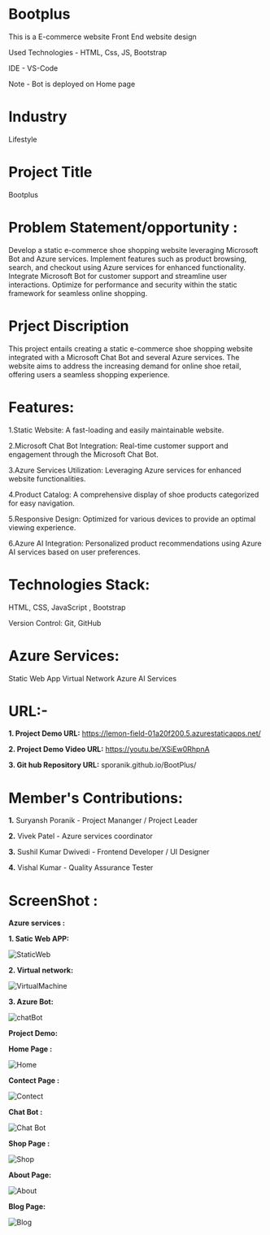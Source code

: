 
# **Bootplus**
This is a E-commerce website Front End website design

Used Technologies - HTML, Css, JS, Bootstrap

IDE - VS-Code

Note - Bot is deployed on Home page

# **Industry**
Lifestyle

# **Project Title**
Bootplus

# **Problem Statement/opportunity :**

Develop a static e-commerce shoe shopping website leveraging Microsoft Bot and Azure services. Implement features such as product browsing, search, and checkout using Azure services for enhanced functionality. Integrate Microsoft Bot for customer support and streamline user interactions. Optimize for performance and security within the static framework for seamless online shopping.


# **Prject Discription**

This project entails creating a static e-commerce shoe shopping website integrated with a Microsoft Chat Bot and several Azure services. The website aims to address the increasing demand for online shoe retail, offering users a seamless shopping experience.

# **Features:**

1.Static Website: A fast-loading and easily maintainable website.

2.Microsoft Chat Bot Integration: Real-time customer support and engagement through the Microsoft Chat Bot.

3.Azure Services Utilization: Leveraging Azure services for enhanced website functionalities.

4.Product Catalog: A comprehensive display of shoe products categorized for easy navigation.

5.Responsive Design: Optimized for various devices to provide an optimal viewing experience.

6.Azure AI Integration: Personalized product recommendations using Azure AI services based on user preferences.

# **Technologies Stack:**

HTML, CSS, JavaScript , Bootstrap

Version Control: Git, GitHub

# **Azure Services:**
Static Web App
Virtual Network
Azure AI Services

# **URL:-**
**1. Project Demo URL:** https://lemon-field-01a20f200.5.azurestaticapps.net/

**2. Project Demo Video URL:** https://youtu.be/XSiEw0RhpnA

**3. Git hub Repository URL:** sporanik.github.io/BootPlus/

# **Member's Contributions:**

**1.** Suryansh Poranik - Project Mananger / Project Leader

**2.** Vivek Patel - Azure services coordinator

**3.** Sushil Kumar Dwivedi - Frontend Developer / UI Designer

**4.** Vishal Kumar -  Quality Assurance Tester


# **ScreenShot :**


**Azure services :**

**1. Satic Web APP:**

![StaticWeb](https://github.com/sporanik/BootPlus/assets/169908242/9f5a8dc0-5348-4638-a3a3-85499c4e35ff)

**2. Virtual network:**

![VirtualMachine](https://github.com/sporanik/BootPlus/assets/169908242/67301768-e5b3-49d9-9621-1b594347c3e6)

**3. Azure Bot:**

![chatBot](https://github.com/sporanik/BootPlus/assets/169908242/b3c9caea-a715-4f27-ac11-7da9a550b25b)

**Project Demo:**

**Home Page  :**

![Home](https://github.com/sporanik/BootPlus/assets/169908242/a48cc095-c3d6-4b11-a7ec-75536660eebe)

**Contect Page :**

![Contect](https://github.com/sporanik/BootPlus/assets/169908242/ab4c7a94-cf19-470c-a02a-7f3659224355)

**Chat Bot :**

![Chat Bot](https://github.com/sporanik/BootPlus/assets/169908242/45df7feb-2475-42f3-b8c9-0a2c58859387)

**Shop Page :**

![Shop](https://github.com/sporanik/BootPlus/assets/169908242/1068e939-7a22-4524-86fe-3e683a2ba142)

**About Page:**

![About](https://github.com/sporanik/BootPlus/assets/169908242/efd9d32f-0e20-40ca-9656-87207a8d8587)

**Blog Page:**

![Blog](https://github.com/sporanik/BootPlus/assets/169908242/b2a83fe6-482c-4d65-a400-677cd00f69c2)



